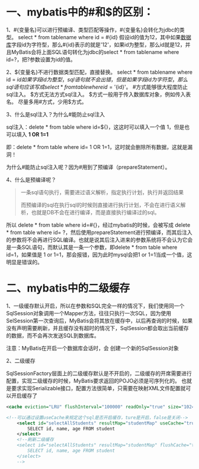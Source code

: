 # 一、**mybatis中的#和$的区别：**

1、#{变量名}可以进行预编译、类型匹配等操作，#{变量名}会转化为jdbc的类型。 select * from tablename where id = #{id} 假设id的值为12，其中如果[数据库](https://cloud.tencent.com/solution/database?from=10680)字段id为字符型，那么#{id}表示的就是'12'，如果id为整型，那么id就是12，并且MyBatis会将上面SQL语句转化为jdbc的select * from tablename where id=?，把?参数设置为id的值。

 2、${变量名}不进行数据类型匹配，直接替换。 select * from tablename where id = ${id} 如果字段id为整型，sql语句就不会出错，但是如果字段id为字符型， 那么sql语句应该写成select * from table where id = '${id}'。 #方式能够很大程度防止sql注入。 $方式无法方式sql注入。 $方式一般用于传入数据库对象，例如传入表名。 尽量多用#方式，少用$方式。

3、什么是sql注入？为什么#能防止sql注入

sql注入：delete * from table where id=${}，这这时可以填入一个值 1，但是也可以填入 **1 OR 1=1**

即：delete * from table where id= 1 OR 1=1，这时就会删除所有数据，这就是漏洞！

为什么#能防止sql注入呢？因为#用到了预编译（prepareStatement）。

4、什么是预编译呢？

> 一条sql语句执行，需要进过语义解析，指定执行计划，执行并返回结果
>
> 而预编译的sql在执行sql的时候则直接进行执行计划，不会在进行语义解析，也就是DB不会在进行编译，而是直接执行编译过的sql。

所以 delete * from table where id=#{}，经过mybatis的时候，会被写成 delete * from table where id= ?，然后使用prepareStatement进行预编译，而其后注入的参数将不会再进行SQL编译。也就是说其后注入进来的参数系统将不会认为它会是一条SQL语句，而默认其是一条一个参数，即delete * from table where id=1，如果值是 1 or 1=1，那会报错，因为此时mysql会把1 or 1=1当成一个值，这明显是错误的。

# 二、mybatis中的二级缓存

1、一级缓存默认开启，所以在参数和SQL完全一样的情况下，我们使用同一个SqlSession对象调用一个Mapper方法，往往只执行一次SQL，因为使用SelSession第一次查询后，MyBatis会将其放在缓存中，以后再查询的时候，如果没有声明需要刷新，并且缓存没有超时的情况下，SqlSession都会取出当前缓存的数据，而不会再次发送SQL到数据库。

注意：MyBatis在开启一个数据库会话时，会 创建一个新的SqlSession对象

2、二级缓存

SqlSessionFactory层面上的二级缓存默认是不开启的，二级缓存的开席需要进行配置，实现二级缓存的时候，MyBatis要求返回的POJO必须是可序列化的。 也就是要求实现Serializable接口，配置方法很简单，只需要在映射XML文件配置就可以开启缓存了<cache/>

```xml
<cache eviction="LRU" flushInterval="100000" readOnly="true" size="1024"/>

<!--可以通过设置useCache来规定这个sql是否开启缓存，ture是开启，false是关闭-->
    <select id="selectAllStudents" resultMap="studentMap" useCache="true">
        SELECT id, name, age FROM student
    </select>
    <!--刷新二级缓存
    <select id="selectAllStudents" resultMap="studentMap" flushCache="true">
        SELECT id, name, age FROM student
    </select>
    -->
```

